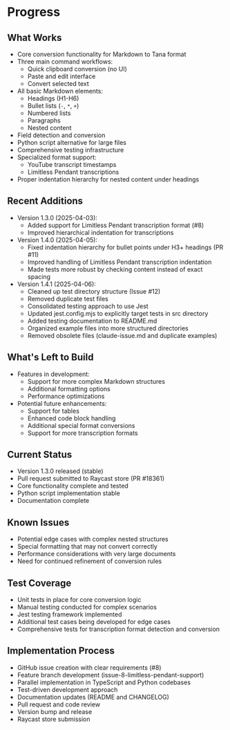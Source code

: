 # Progress

## What Works
- Core conversion functionality for Markdown to Tana format
- Three main command workflows:
  - Quick clipboard conversion (no UI)
  - Paste and edit interface
  - Convert selected text
- All basic Markdown elements:
  - Headings (H1-H6)
  - Bullet lists (`-`, `*`, `+`)
  - Numbered lists
  - Paragraphs
  - Nested content
- Field detection and conversion
- Python script alternative for large files
- Comprehensive testing infrastructure
- Specialized format support:
  - YouTube transcript timestamps
  - Limitless Pendant transcriptions
- Proper indentation hierarchy for nested content under headings

## Recent Additions
- Version 1.3.0 (2025-04-03):
  - Added support for Limitless Pendant transcription format (#8)
  - Improved hierarchical indentation for transcriptions
- Version 1.4.0 (2025-04-05):
  - Fixed indentation hierarchy for bullet points under H3+ headings (PR #11)
  - Improved handling of Limitless Pendant transcription indentation
  - Made tests more robust by checking content instead of exact spacing
- Version 1.4.1 (2025-04-06):
  - Cleaned up test directory structure (Issue #12)
  - Removed duplicate test files
  - Consolidated testing approach to use Jest
  - Updated jest.config.mjs to explicitly target tests in src directory
  - Added testing documentation to README.md
  - Organized example files into more structured directories
  - Removed obsolete files (claude-issue.md and duplicate examples)

## What's Left to Build
- Features in development:
  - Support for more complex Markdown structures
  - Additional formatting options
  - Performance optimizations
- Potential future enhancements:
  - Support for tables
  - Enhanced code block handling
  - Additional special format conversions
  - Support for more transcription formats

## Current Status
- Version 1.3.0 released (stable)
- Pull request submitted to Raycast store (PR #18361)
- Core functionality complete and tested
- Python script implementation stable
- Documentation complete

## Known Issues
- Potential edge cases with complex nested structures
- Special formatting that may not convert correctly
- Performance considerations with very large documents
- Need for continued refinement of conversion rules

## Test Coverage
- Unit tests in place for core conversion logic
- Manual testing conducted for complex scenarios
- Jest testing framework implemented
- Additional test cases being developed for edge cases
- Comprehensive tests for transcription format detection and conversion

## Implementation Process
- GitHub issue creation with clear requirements (#8)
- Feature branch development (issue-8-limitless-pendant-support)
- Parallel implementation in TypeScript and Python codebases
- Test-driven development approach
- Documentation updates (README and CHANGELOG)
- Pull request and code review
- Version bump and release
- Raycast store submission 